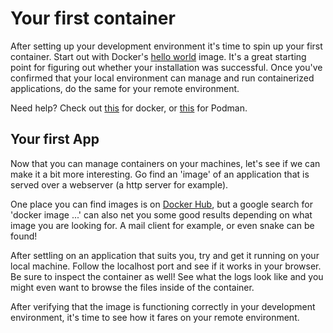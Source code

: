 # Your first container

After setting up your development environment it's time to spin up your first container. Start out with Docker's [hello world](https://hub.docker.com/_/hello-world) image. It's a great starting point for figuring out whether your installation was successful. Once you've confirmed that your local environment can manage and run containerized applications, do the same for your remote environment.

Need help? Check out [this](https://docker-curriculum.com/) for docker, or [this](https://podman.io/getting-started/) for Podman.

## Your first App

Now that you can manage containers on your machines, let's see if we can make it a bit more interesting. Go find an 'image' of an application that is served over a webserver (a http server for example).

One place you can find images is on [Docker Hub](https://hub.docker.com/search?type=image), but a google search for 'docker image ...' can also net you some good results depending on what image you are looking for. A mail client for example, or even snake can be found!

After settling on an application that suits you, try and get it running on your local machine. Follow the localhost port and see if it works in your browser. Be sure to inspect the container as well! See what the logs look like and you might even want to browse the files inside of the container.

After verifying that the image is functioning correctly in your development environment, it's time to see how it fares on your remote environment. 